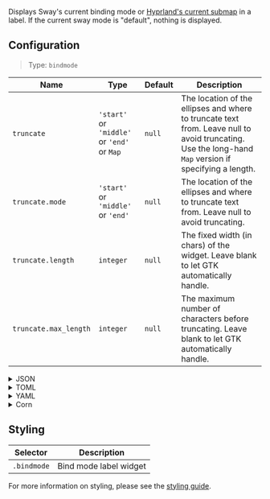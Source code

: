 Displays Sway's current binding mode or [Hyprland's current submap](https://wiki.hyprland.org/Configuring/Binds/#submaps)
in a label. If the current sway mode is "default", nothing is displayed.

## Configuration

> Type: `bindmode`

| Name                  | Type                                        | Default | Description                                                                                                                                           |
| --------------------- | ------------------------------------------- | ------- | ----------------------------------------------------------------------------------------------------------------------------------------------------- |
| `truncate`            | `'start'` or `'middle'` or `'end'` or `Map` | `null`  | The location of the ellipses and where to truncate text from. Leave null to avoid truncating. Use the long-hand `Map` version if specifying a length. |
| `truncate.mode`       | `'start'` or `'middle'` or `'end'`          | `null`  | The location of the ellipses and where to truncate text from. Leave null to avoid truncating.                                                         |
| `truncate.length`     | `integer`                                   | `null`  | The fixed width (in chars) of the widget. Leave blank to let GTK automatically handle.                                                                |
| `truncate.max_length` | `integer`                                   | `null`  | The maximum number of characters before truncating. Leave blank to let GTK automatically handle.                                                      |

<details>
<summary>JSON</summary>

```json
{
  "end": [
    {
      "type": "sway-mode",
      "truncate": "start"
    }
  ]
}
```

</details>

<details>
<summary>TOML</summary>

```toml
[[end]]
type = "sway-mode"
truncate = "start"
```

</details>

<details>
<summary>YAML</summary>

```yaml
end:
  - type: "sway-mode"
    truncate: "start"
```

</details>

<details>
<summary>Corn</summary>

```corn
{
  end = [
    {
      type = "sway-mode"
      truncate = "start"
    }
  ]
}
```

</details>

## Styling

| Selector    | Description            |
| ----------- | ---------------------- |
| `.bindmode` | Bind mode label widget |

For more information on styling, please see the [styling guide](styling-guide).
